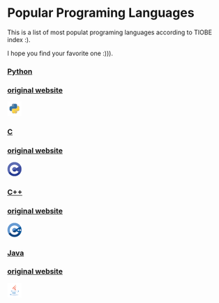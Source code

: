 # Popular Programing Languages

This is a list of most populat programing languages according to TIOBE index :). 

I hope you find your favorite one :))). 

### **[Python](Python.md)**

### **[original website](https://en.wikipedia.org/wiki/Python_(programming_language))**

![Language Icon](img/Python.png)

### **[C](C.md)**

### **[original website](https://en.wikipedia.org/wiki/C_(programming_language))**

![Language Icon](img/C.png)

### **[C++](C++.md)**

### **[original website](https://en.wikipedia.org/wiki/C++)**

![Language Icon](img/C++.png)

### **[Java](Java.md)**

### **[original website](https://en.wikipedia.org/wiki/Java_(programming_language))**

![Language Icon](img/Java.png)

